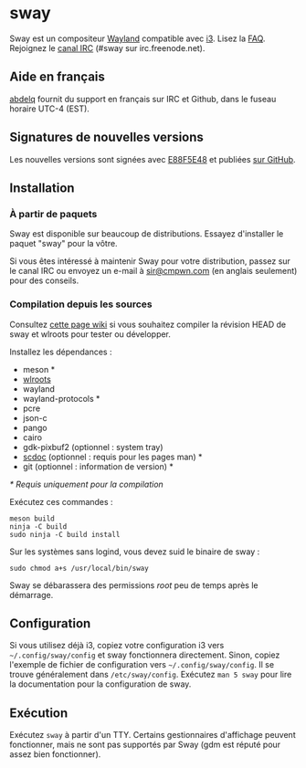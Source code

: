 # sway

Sway est un compositeur [Wayland] compatible avec [i3]. Lisez la
[FAQ]. Rejoignez le [canal IRC] (#sway sur irc.freenode.net).

## Aide en français

[abdelq] fournit du support en français sur IRC et Github, dans le fuseau
horaire UTC-4 (EST).

## Signatures de nouvelles versions

Les nouvelles versions sont signées avec [E88F5E48] et publiées
[sur GitHub][versions GitHub].

## Installation

### À partir de paquets

Sway est disponible sur beaucoup de distributions. Essayez d'installer le
paquet "sway" pour la vôtre.

Si vous êtes intéressé à maintenir Sway pour votre distribution, passez sur le
canal IRC ou envoyez un e-mail à sir@cmpwn.com (en anglais seulement) pour des
conseils.

### Compilation depuis les sources

Consultez [cette page wiki][Configuration de développement] si vous souhaitez
compiler la révision HEAD de sway et wlroots pour tester ou développer.

Installez les dépendances :

* meson \*
* [wlroots]
* wayland
* wayland-protocols \*
* pcre
* json-c
* pango
* cairo
* gdk-pixbuf2 (optionnel : system tray)
* [scdoc] (optionnel : requis pour les pages man) \*
* git (optionnel : information de version) \*

_\* Requis uniquement pour la compilation_

Exécutez ces commandes :

    meson build
    ninja -C build
    sudo ninja -C build install

Sur les systèmes sans logind, vous devez suid le binaire de sway :

    sudo chmod a+s /usr/local/bin/sway

Sway se débarassera des permissions *root* peu de temps après le démarrage.

## Configuration

Si vous utilisez déjà i3, copiez votre configuration i3 vers
`~/.config/sway/config` et sway fonctionnera directement. Sinon, copiez
l'exemple de fichier de configuration vers `~/.config/sway/config`. Il se
trouve généralement dans `/etc/sway/config`. Exécutez `man 5 sway` pour lire la
documentation pour la configuration de sway.

## Exécution

Exécutez `sway` à partir d'un TTY. Certains gestionnaires d'affichage peuvent
fonctionner, mais ne sont pas supportés par Sway (gdm est réputé pour assez
bien fonctionner).

[Wayland]: http://wayland.freedesktop.org/
[i3]: https://i3wm.org/
[FAQ]: https://github.com/swaywm/sway/wiki
[canal IRC]: http://webchat.freenode.net/?channels=sway&uio=d4
[abdelq]: https://github.com/abdelq
[E88F5E48]: https://keys.openpgp.org/search?q=34FF9526CFEF0E97A340E2E40FDE7BE0E88F5E48
[versions GitHub]: https://github.com/swaywm/sway/releases
[Configuration de développement]: https://github.com/swaywm/sway/wiki/Development-Setup
[wlroots]: https://github.com/swaywm/wlroots
[scdoc]: https://git.sr.ht/~sircmpwn/scdoc
